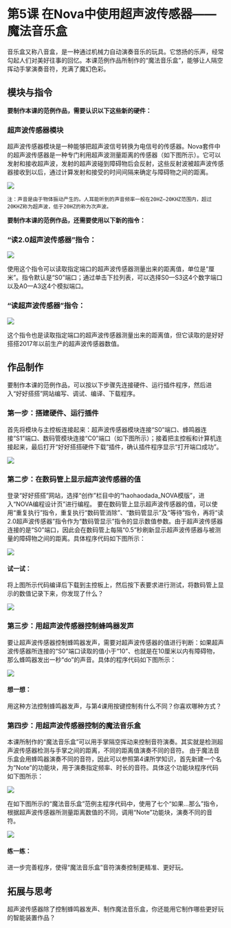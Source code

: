 # 第5课  在Nova中使用超声波传感器——魔法音乐盒

音乐盒又称八音盒，是一种通过机械力自动演奏音乐的玩具。它悠扬的乐声，经常勾起人们对美好往事的回忆。本课范例作品所制作的“魔法音乐盒”，能够让人隔空挥动手掌演奏音符，充满了魔幻色彩。

## 模块与指令

**要制作本课的范例作品，需要认识以下这些新的硬件：**

### 超声波传感器模块

超声波传感器模块是一种能够把超声波信号转换为电信号的传感器。Nova套件中的超声波传感器是一种专门利用超声波测量距离的传感器（如下图所示）。它可以发射和接收超声波，发射的超声波碰到障碍物后会反射，这些反射波被超声波传感器接收到以后，通过计算发射和接受的时间间隔来确定与障碍物之间的距离。

![](../../.gitbook/assets/sa5-1.png)

```text
注：声音是由于物体振动产生的。人耳能听到的声音频率一般在20HZ—20KHZ范围内，超过20KHZ称为超声波，低于20HZ的称为次声波。
```

**要制作本课的范例作品，还需要使用以下新的指令：**

### “读2.0超声波传感器”指令：

![](../../.gitbook/assets/sa5a.png)

使用这个指令可以读取指定端口的超声波传感器测量出来的距离值，单位是“厘米”。指令默认是“S0”端口；通过单击下拉列表，可以选择S0—S3这4个数字端口以及A0—A3这4个模拟端口。

### “读超声波传感器”指令：

![](../../.gitbook/assets/sa5b.png)

这个指令也是读取指定端口的超声波传感器测量出来的距离值，但它读取的是好好搭搭2017年以前生产的超声波传感器数值。

## 作品制作

要制作本课的范例作品，可以按以下步骤先连接硬件、运行插件程序，然后进入“好好搭搭”网站编写、调试、编译、下载程序。

### 第一步：搭建硬件、运行插件

首先将模块与主控板连接起来：超声波传感器模块连接“S0”端口、蜂鸣器连接“S1”端口、数码管模块连接“C0”端口（如下图所示）；接着把主控板和计算机连接起来，最后打开“好好搭搭硬件下载”插件，确认插件程序显示“打开端口成功”。

![](../../.gitbook/assets/sa5-2.png)

### 第二步：在数码管上显示超声波传感器的值

登录“好好搭搭”网站，选择“创作”栏目中的“haohaodada\_NOVA模版”，进入“NOVA编程设计页”进行编程。 要在数码管上显示超声波传感器的值，可以使用“重复执行”指令，重复执行“数码管消除”、“数码管显示”及“等待”指令，再将“读2.0超声波传感器”指令作为“数码管显示”指令的显示数值参数。由于超声波传感器连接的是“S0”端口，因此会在数码管上每隔“0.5”秒刷新显示超声波传感器与被测量的障碍物之间的距离。具体程序代码如下图所示：

![](../../.gitbook/assets/sa5-3.png)

#### 试一试：

将上图所示代码编译后下载到主控板上，然后按下表要求进行测试，将数码管上显示的数值记录下来，你发现了什么？

![](../../.gitbook/assets/sa5-3-5.png)

### 第三步：用超声波传感器控制蜂鸣器发声

要让超声波传感器控制蜂鸣器发声，需要对超声波传感器的值进行判断：如果超声波传感器所连接的“S0”端口读取的值小于“10”、也就是在10厘米以内有障碍物，那么蜂鸣器发出一秒“do”的声音。具体的程序代码如下图所示：

![](../../.gitbook/assets/sa5-4.png)

#### 想一想：

用这种方法控制蜂鸣器发声，与第4课用按键控制有什么不同？你喜欢哪种方式？

### 第四步：用超声波传感器控制的魔法音乐盒

本课所制作的“魔法音乐盒”可以用手掌隔空挥动来控制音符演奏。其实就是检测超声波传感器检测与手掌之间的距离，不同的距离值演奏不同的音符。 由于魔法音乐盒会用蜂鸣器演奏不同的音符，因此可以参照第4课所学知识，首先新建一个名为“Note”的功能块，用于演奏指定频率、时长的音符。具体这个功能块程序代码如下图所示：

![](../../.gitbook/assets/sa5-5.png)

在如下图所示的“魔法音乐盒”范例主程序代码中，使用了七个“如果…那么”指令，根据超声波传感器所测量距离数值的不同，调用“Note”功能块，演奏不同的音符。

![](../../.gitbook/assets/sa5-6.png)

#### 练一练：

进一步完善程序，使得“魔法音乐盒”音符演奏控制更精准、更好玩。

## 拓展与思考

超声波传感器除了控制蜂鸣器发声、制作魔法音乐盒，你还能用它制作哪些更好玩的智能装置作品？

